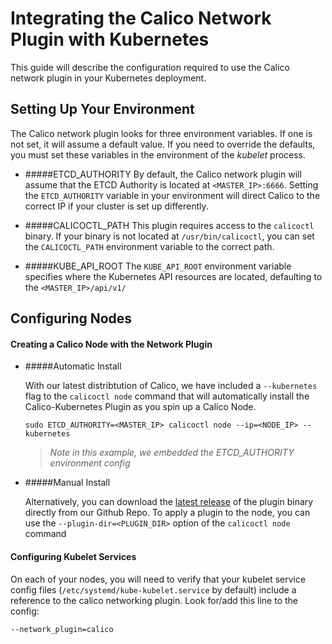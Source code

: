 # Integrating the Calico Network Plugin with Kubernetes

This guide will describe the configuration required to use the Calico network plugin in your Kubernetes deployment.

## Setting Up Your Environment 
   The Calico network plugin looks for three environment variables. If one is not set, it will assume a default value. If you need to override the defaults, you must set these variables in the environment of the _kubelet_ process. 

* #####ETCD_AUTHORITY
   By default, the Calico network plugin will assume that the ETCD Authority is located at `<MASTER_IP>:6666`. Setting the `ETCD_AUTHORITY` variable in your environment will direct Calico to the correct IP if your cluster is set up differently.

* #####CALICOCTL_PATH
   This plugin requires access to the `calicoctl` binary. If your binary is not located at `/usr/bin/calicoctl`, you can set the `CALICOCTL_PATH` environment variable to the correct path.

* #####KUBE_API_ROOT
   The `KUBE_API_ROOT` environment variable specifies where the Kubernetes API resources are located, defaulting to the `<MASTER_IP>/api/v1/`

## Configuring Nodes

#### Creating a Calico Node with the Network Plugin

* #####Automatic Install

   With our latest distribtution of Calico, we have included a `--kubernetes` flag to the `calicoctl node` command that will automatically install the Calico-Kubernetes Plugin as you spin up a Calico Node.
   ```
   sudo ETCD_AUTHORITY=<MASTER_IP> calicoctl node --ip=<NODE_IP> --kubernetes
   ```
   >_Note in this example, we embedded the ETCD_AUTHORITY environment config_

* #####Manual Install

   Alternatively, you can download the [latest release](https://github.com/Metaswitch/calico-docker/releases/latest) of the plugin binary directly from our Github Repo.
   To apply a plugin to the node, you can use the `--plugin-dir=<PLUGIN_DIR>` option of the `calicoctl node` command

#### Configuring Kubelet Services
   On each of your nodes, you will need to verify that your kubelet service config files (`/etc/systemd/kube-kubelet.service` by default) include a reference to the calico networking plugin. Look for/add this line to the config:
   ``` 
   --network_plugin=calico
   ```
